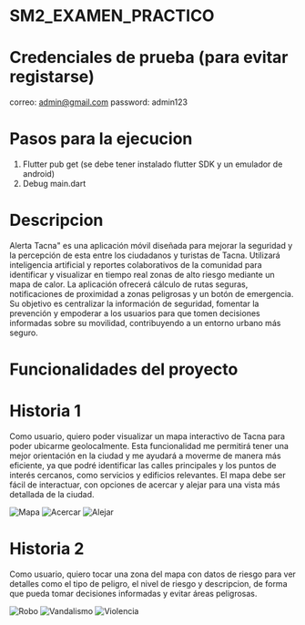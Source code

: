 # SM2_EXAMEN_PRACTICO

# Credenciales de prueba (para evitar registarse)
correo: admin@gmail.com
password: admin123

# Pasos para la ejecucion
1. Flutter pub get (se debe tener instalado flutter SDK y un emulador de android)
2. Debug main.dart 


# Descripcion

Alerta Tacna" es una aplicación móvil diseñada para mejorar la seguridad y la percepción de esta entre los ciudadanos y turistas de Tacna. Utilizará inteligencia artificial y reportes colaborativos de la comunidad para identificar y visualizar en tiempo real zonas de alto riesgo mediante un mapa de calor. La aplicación ofrecerá cálculo de rutas seguras, notificaciones de proximidad a zonas peligrosas y un botón de emergencia. Su objetivo es centralizar la información de seguridad, fomentar la prevención y empoderar a los usuarios para que tomen decisiones informadas sobre su movilidad, contribuyendo a un entorno urbano más seguro.

# Funcionalidades del proyecto

# Historia 1

Como usuario, quiero poder visualizar un mapa interactivo de Tacna para poder ubicarme geolocalmente. Esta funcionalidad me permitirá tener una mejor orientación en la ciudad y me ayudará a moverme de manera más eficiente, ya que podré identificar las calles principales y los puntos de interés cercanos, como servicios y edificios relevantes. El mapa debe ser fácil de interactuar, con opciones de acercar y alejar para una vista más detallada de la ciudad.     

![Mapa](capturas/mapaH1.PNG)
![Acercar](capturas/acercarh1.png)
![Alejar](capturas/alejarH1.png)


# Historia 2

Como usuario, quiero tocar una zona del mapa con datos de riesgo para ver detalles como el tipo de peligro, el nivel de riesgo y descripcion, de forma que pueda tomar decisiones informadas y evitar áreas peligrosas.  

![Robo](capturas/DetalleRoboH2.png)
![Vandalismo](capturas/DetalleVandalismoH2.png)
![Violencia](capturas/DetalleViolenciaH2.png)